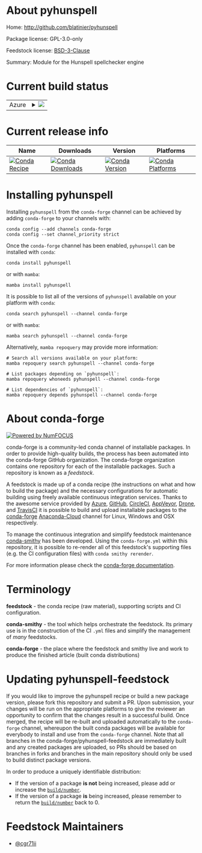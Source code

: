 About pyhunspell
================

Home: http://github.com/blatinier/pyhunspell

Package license: GPL-3.0-only

Feedstock license: [BSD-3-Clause](https://github.com/conda-forge/pyhunspell-feedstock/blob/main/LICENSE.txt)

Summary: Module for the Hunspell spellchecker engine

Current build status
====================


<table>
    
  <tr>
    <td>Azure</td>
    <td>
      <details>
        <summary>
          <a href="https://dev.azure.com/conda-forge/feedstock-builds/_build/latest?definitionId=16140&branchName=main">
            <img src="https://dev.azure.com/conda-forge/feedstock-builds/_apis/build/status/pyhunspell-feedstock?branchName=main">
          </a>
        </summary>
        <table>
          <thead><tr><th>Variant</th><th>Status</th></tr></thead>
          <tbody><tr>
              <td>linux_64_python3.10.____cpython</td>
              <td>
                <a href="https://dev.azure.com/conda-forge/feedstock-builds/_build/latest?definitionId=16140&branchName=main">
                  <img src="https://dev.azure.com/conda-forge/feedstock-builds/_apis/build/status/pyhunspell-feedstock?branchName=main&jobName=linux&configuration=linux_64_python3.10.____cpython" alt="variant">
                </a>
              </td>
            </tr><tr>
              <td>linux_64_python3.7.____cpython</td>
              <td>
                <a href="https://dev.azure.com/conda-forge/feedstock-builds/_build/latest?definitionId=16140&branchName=main">
                  <img src="https://dev.azure.com/conda-forge/feedstock-builds/_apis/build/status/pyhunspell-feedstock?branchName=main&jobName=linux&configuration=linux_64_python3.7.____cpython" alt="variant">
                </a>
              </td>
            </tr><tr>
              <td>linux_64_python3.8.____73_pypy</td>
              <td>
                <a href="https://dev.azure.com/conda-forge/feedstock-builds/_build/latest?definitionId=16140&branchName=main">
                  <img src="https://dev.azure.com/conda-forge/feedstock-builds/_apis/build/status/pyhunspell-feedstock?branchName=main&jobName=linux&configuration=linux_64_python3.8.____73_pypy" alt="variant">
                </a>
              </td>
            </tr><tr>
              <td>linux_64_python3.8.____cpython</td>
              <td>
                <a href="https://dev.azure.com/conda-forge/feedstock-builds/_build/latest?definitionId=16140&branchName=main">
                  <img src="https://dev.azure.com/conda-forge/feedstock-builds/_apis/build/status/pyhunspell-feedstock?branchName=main&jobName=linux&configuration=linux_64_python3.8.____cpython" alt="variant">
                </a>
              </td>
            </tr><tr>
              <td>linux_64_python3.9.____73_pypy</td>
              <td>
                <a href="https://dev.azure.com/conda-forge/feedstock-builds/_build/latest?definitionId=16140&branchName=main">
                  <img src="https://dev.azure.com/conda-forge/feedstock-builds/_apis/build/status/pyhunspell-feedstock?branchName=main&jobName=linux&configuration=linux_64_python3.9.____73_pypy" alt="variant">
                </a>
              </td>
            </tr><tr>
              <td>linux_64_python3.9.____cpython</td>
              <td>
                <a href="https://dev.azure.com/conda-forge/feedstock-builds/_build/latest?definitionId=16140&branchName=main">
                  <img src="https://dev.azure.com/conda-forge/feedstock-builds/_apis/build/status/pyhunspell-feedstock?branchName=main&jobName=linux&configuration=linux_64_python3.9.____cpython" alt="variant">
                </a>
              </td>
            </tr>
          </tbody>
        </table>
      </details>
    </td>
  </tr>
</table>

Current release info
====================

| Name | Downloads | Version | Platforms |
| --- | --- | --- | --- |
| [![Conda Recipe](https://img.shields.io/badge/recipe-pyhunspell-green.svg)](https://anaconda.org/conda-forge/pyhunspell) | [![Conda Downloads](https://img.shields.io/conda/dn/conda-forge/pyhunspell.svg)](https://anaconda.org/conda-forge/pyhunspell) | [![Conda Version](https://img.shields.io/conda/vn/conda-forge/pyhunspell.svg)](https://anaconda.org/conda-forge/pyhunspell) | [![Conda Platforms](https://img.shields.io/conda/pn/conda-forge/pyhunspell.svg)](https://anaconda.org/conda-forge/pyhunspell) |

Installing pyhunspell
=====================

Installing `pyhunspell` from the `conda-forge` channel can be achieved by adding `conda-forge` to your channels with:

```
conda config --add channels conda-forge
conda config --set channel_priority strict
```

Once the `conda-forge` channel has been enabled, `pyhunspell` can be installed with `conda`:

```
conda install pyhunspell
```

or with `mamba`:

```
mamba install pyhunspell
```

It is possible to list all of the versions of `pyhunspell` available on your platform with `conda`:

```
conda search pyhunspell --channel conda-forge
```

or with `mamba`:

```
mamba search pyhunspell --channel conda-forge
```

Alternatively, `mamba repoquery` may provide more information:

```
# Search all versions available on your platform:
mamba repoquery search pyhunspell --channel conda-forge

# List packages depending on `pyhunspell`:
mamba repoquery whoneeds pyhunspell --channel conda-forge

# List dependencies of `pyhunspell`:
mamba repoquery depends pyhunspell --channel conda-forge
```


About conda-forge
=================

[![Powered by
NumFOCUS](https://img.shields.io/badge/powered%20by-NumFOCUS-orange.svg?style=flat&colorA=E1523D&colorB=007D8A)](https://numfocus.org)

conda-forge is a community-led conda channel of installable packages.
In order to provide high-quality builds, the process has been automated into the
conda-forge GitHub organization. The conda-forge organization contains one repository
for each of the installable packages. Such a repository is known as a *feedstock*.

A feedstock is made up of a conda recipe (the instructions on what and how to build
the package) and the necessary configurations for automatic building using freely
available continuous integration services. Thanks to the awesome service provided by
[Azure](https://azure.microsoft.com/en-us/services/devops/), [GitHub](https://github.com/),
[CircleCI](https://circleci.com/), [AppVeyor](https://www.appveyor.com/),
[Drone](https://cloud.drone.io/welcome), and [TravisCI](https://travis-ci.com/)
it is possible to build and upload installable packages to the
[conda-forge](https://anaconda.org/conda-forge) [Anaconda-Cloud](https://anaconda.org/)
channel for Linux, Windows and OSX respectively.

To manage the continuous integration and simplify feedstock maintenance
[conda-smithy](https://github.com/conda-forge/conda-smithy) has been developed.
Using the ``conda-forge.yml`` within this repository, it is possible to re-render all of
this feedstock's supporting files (e.g. the CI configuration files) with ``conda smithy rerender``.

For more information please check the [conda-forge documentation](https://conda-forge.org/docs/).

Terminology
===========

**feedstock** - the conda recipe (raw material), supporting scripts and CI configuration.

**conda-smithy** - the tool which helps orchestrate the feedstock.
                   Its primary use is in the construction of the CI ``.yml`` files
                   and simplify the management of *many* feedstocks.

**conda-forge** - the place where the feedstock and smithy live and work to
                  produce the finished article (built conda distributions)


Updating pyhunspell-feedstock
=============================

If you would like to improve the pyhunspell recipe or build a new
package version, please fork this repository and submit a PR. Upon submission,
your changes will be run on the appropriate platforms to give the reviewer an
opportunity to confirm that the changes result in a successful build. Once
merged, the recipe will be re-built and uploaded automatically to the
`conda-forge` channel, whereupon the built conda packages will be available for
everybody to install and use from the `conda-forge` channel.
Note that all branches in the conda-forge/pyhunspell-feedstock are
immediately built and any created packages are uploaded, so PRs should be based
on branches in forks and branches in the main repository should only be used to
build distinct package versions.

In order to produce a uniquely identifiable distribution:
 * If the version of a package **is not** being increased, please add or increase
   the [``build/number``](https://docs.conda.io/projects/conda-build/en/latest/resources/define-metadata.html#build-number-and-string).
 * If the version of a package **is** being increased, please remember to return
   the [``build/number``](https://docs.conda.io/projects/conda-build/en/latest/resources/define-metadata.html#build-number-and-string)
   back to 0.

Feedstock Maintainers
=====================

* [@cgr71ii](https://github.com/cgr71ii/)

